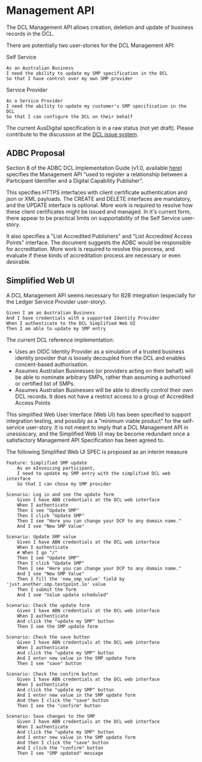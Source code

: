 # Management API

The DCL Management API allows creation, deletion and update of business records in the DCL.

There are potentially two user-stories for the DCL Management API:

Self Service
```
As an Australian Business
I need the ability to update my SMP specification in the DCL
So that I have control over my own SMP provider 
```

Service Provider
```
As a Service Provider
I need the ability to update my customer's SMP specification in the DCL
So that I can configure the DCL on their behalf
```

The current AusDigital specification is in a raw status (not yet draft). Please contribute to the discussion at the [DCL issue system](https://github.com/ausdigital/capability-locator/issues/).


## ADBC Proposal

Section 8 of the ADBC DCL Implementation Guide (v1.0, available [here](https://github.org/ausdigital/adbc/)) specifies the Management API "used to register a relationship between a Participant
Identifier and a Digital Capability Publisher".

This specifies HTTPS interfaces with client certificate authentication and json or XML payloads. The CREATE and DELETE interfaces are mandatory, and the UPDATE interface is optional. More work is required to resolve how these client certificates might be issued and managed. In it's current form, there appear to be practical limits on supportability of the Self Service user-story.

It also specifies a "List Accredited Publishers" and "List Accredited Access Points" interface. The document suggests the ADBC would be responsible for accreditation. More work is required to resolve this process, and evaluate if these kinds of accreditation process are necessary or even desirable.


## Simplified Web UI

A DCL Management API seems necessary for B2B integration (especially for the Ledger Service Provider user-story).

```
Given I am an Australian Business
And I have credentials with a supported Identity Provider
When I authenticate to the DCL Simplified Web UI
Then I am able to update my SMP entry
```

The current DCL reference implementation:
 * Uses an OIDC Identity Provider as a simulation of a trusted business identity provider that is loosely decoupled from the DCL and enables concent-based authorisation.
 * Assumes Australian Businesses (or providers acting on their behalf) will be able to nominate arbitrary SMPs, rather than assuming a authorised or certified list of SMPs.
 * Assumes Australian Businesses will be able to directly control their own DCL records. It does not have a restrict access to a group of Accredited Access Points

This simplified Web User Interface (Web UI) has been specified to support integration testing, and possibly as a "minimum viable product" for the self-service user-story.  It is not meant to imply that a DCL Management API in unessiscary, and the Simplified Web UI may be become redundant once a satisfactory Management API Specification has been agreed to.

The following Simplified Web UI SPEC is proposed as an interim measure
```
Feature: Simplified SMP update
    As an eInvoicing participant,
    I need to update my SMP entry with the simplified DCL web interface
    So that I can chose my SMP provider

Scenario: Log in and see the update form
    Given I have ABN credentials at the DCL web interface
    When I authenticate
    Then I see "Update SMP"
    Then I click "Update SMP"
    Then I see "Here you can change your DCP to any domain name."
    And I see "New SMP Value"

Scenario: Update SMP value
    Given I have ABN credentials at the DCL web interface
    When I authenticate
    # When I go "/"
    Then I see "Update SMP"
    Then I click "Update SMP"
    Then I see "Here you can change your DCP to any domain name."
    And I see "New SMP Value"
    Then I fill the 'new_smp_value' field by 'just.another.smp.testpoint.io' value
    Then I submit the form
    And I see "Value update scheduled"

Scenario: Check the update form
    Given I have ABN credentials at the DCL web interface
    When I authenticate
    And click the "update my SMP" button
    Then I see the SMP update form

Scenario: Check the save button
    Given I have ABN credentials at the DCL web interface
    When I authenticate
    And click the "update my SMP" button
    And I enter new value in the SMP update form
    Then I see "save" button

Scenario: Check the confirm button
    Given I have ABN credentials at the DCL web interface
    When I authenticate
    And click the "update my SMP" button
    And I enter new value in the SMP update form
    And then I click the "save" button
    Then I see the "confirm" button

Scenario: Save changes to the SMP
    Given I have ABN credentials at the DCL web interface
    When I authenticate
    And click the "update my SMP" button
    And I enter new value in the SMP update form
    And then I click the "save" button
    And I click the "confirm" button
    Then I see "SMP updated" message
```
